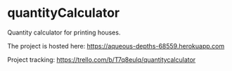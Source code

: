 # quantityCalculator
Quantity calculator for printing houses.

The project is hosted here:
https://aqueous-depths-68559.herokuapp.com

Project tracking:
https://trello.com/b/T7q8eulq/quantitycalculator
